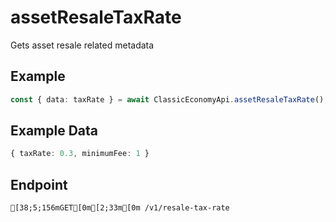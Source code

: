 
# assetResaleTaxRate
Gets asset resale related metadata



## Example
```ts copy showLineNumbers
const { data: taxRate } = await ClassicEconomyApi.assetResaleTaxRate(); 
```


## Example Data
```ts copy showLineNumbers
{ taxRate: 0.3, minimumFee: 1 } 
```


## Endpoint
```ansi
[38;5;156mGET[0m[2;33m[0m /v1/resale-tax-rate
```
  